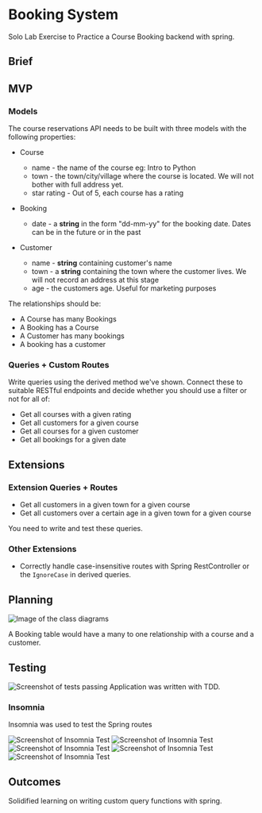 
# Booking System

Solo Lab Exercise to Practice a Course Booking backend with spring.


## Brief

## MVP

### Models
The course reservations API needs to be built with three models with the following properties:

* Course
  * name - the name of the course eg: Intro to Python
  * town - the town/city/village where the course is located. We will not bother with full address yet.
  * star rating - Out of 5, each course has a rating
* Booking
   * date - a **string** in the form "dd-mm-yy" for the booking date. Dates can be in the future or in the past

* Customer
   * name - **string** containing customer's name
   * town - a **string** containing the town where the customer lives. We will not record an address at this stage
   * age - the customers age. Useful for marketing purposes

The relationships should be:

* A Course has many Bookings
* A Booking has a Course
* A Customer has many bookings
* A booking has a customer

### Queries + Custom Routes

Write queries using the derived method we've shown. Connect these to suitable RESTful endpoints and decide whether you should use a filter or not for all of:

* Get all courses with a given rating
* Get all customers for a given course
* Get all courses for a given customer
* Get all bookings for a given date


## Extensions


### Extension Queries + Routes

* Get all customers in a given town for a given course
* Get all customers over a certain age in a given town for a given course

You need to write and test these queries.

### Other Extensions
* Correctly handle case-insensitive routes with Spring RestController or the `IgnoreCase` in derived queries.


## Planning

![Image of the class diagrams](https://i.imgur.com/M4wvZyX.png)

A Booking table would have a many to one relationship with a course and a customer.
## Testing
![Screenshot of tests passing](https://i.imgur.com/jnpI7mR.png)
Application was written with TDD.

### Insomnia

Insomnia was used to test the Spring routes

![Screenshot of Insomnia Test](https://i.imgur.com/pWW9tXg.png)
![Screenshot of Insomnia Test](https://i.imgur.com/7lnpYdd.png)
![Screenshot of Insomnia Test](https://i.imgur.com/WLIKVfj.png)
![Screenshot of Insomnia Test](https://i.imgur.com/j6ysW0m.png)
![Screenshot of Insomnia Test](https://i.imgur.com/N83hKcR.png)
## Outcomes

Solidified learning on writing custom query functions with spring.